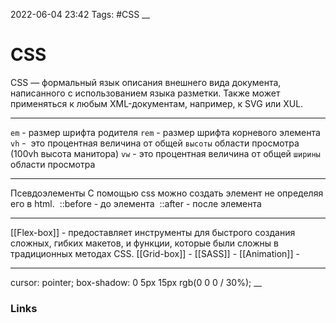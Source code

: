 2022-06-04 23:42
Tags: #CSS
__
# CSS
CSS — формальный язык описания внешнего вида документа, написанного с использованием языка разметки. Также может применяться к любым XML-документам, например, к SVG или XUL.

---
`em` - размер шрифта родителя
`rem` - размер шрифта корневого элемента
`vh` -  это процентная величина от общей `высоты` области просмотра (100vh высота манитора)
`vw` -  это процентная величина от общей `ширины` области просмотра

---
Псевдоэлементы
С помощью css можно создать элемент не определяя его в html. 
::before - до элемента 
::after - после элемента

---
[[Flex-box]] - предоставляет инструменты для быстрого создания сложных, гибких макетов, и функции, которые были сложны в традиционных методах CSS.
[[Grid-box]] -
[[SASS]] - 
[[Animation]] -

---
cursor: pointer;
box-shadow: 0 5px 15px rgb(0 0 0 / 30%);
__
### Links
